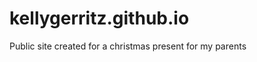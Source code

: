kellygerritz.github.io
======================
Public site created for a christmas present for my parents
